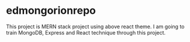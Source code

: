 # edmongorionrepo
This project is MERN stack project using above react theme.
I am going to train MongoDB, Express and React technique through this project.
